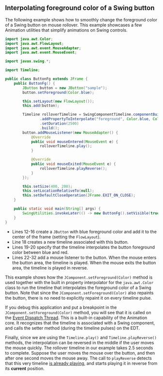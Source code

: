 ## Interpolating foreground color of a Swing button
The following example shows how to smoothly change the foreground color of a Swing button on mouse rollover. This example showcases a few Animation utilities that simplify animations on Swing controls.

```java
import java.awt.Color;
import java.awt.FlowLayout;
import java.awt.event.MouseAdapter;
import java.awt.event.MouseEvent;

import javax.swing.*;

import Timeline;

public class ButtonFg extends JFrame {
	public ButtonFg() {
		JButton button = new JButton("sample");
		button.setForeground(Color.blue);

		this.setLayout(new FlowLayout());
		this.add(button);

		Timeline rolloverTimeline = SwingComponentTimeline.componentBuilder(button)
				.addPropertyToInterpolate("foreground", Color.blue, Color.red)
				.setDuration(2500)
				.build();
		button.addMouseListener(new MouseAdapter() {
			@Override
			public void mouseEntered(MouseEvent e) {
				rolloverTimeline.play();
			}

			@Override
			public void mouseExited(MouseEvent e) {
				rolloverTimeline.playReverse();
			}
		});

		this.setSize(400, 200);
		this.setLocationRelativeTo(null);
		this.setDefaultCloseOperation(JFrame.EXIT_ON_CLOSE);
	}

	public static void main(String[] args) {
		SwingUtilities.invokeLater(() -> new ButtonFg().setVisible(true));
	}
}
```

* Lines 12-16 create a `JButton` with blue foreground color and add it to the center of the frame (setting the `FlowLayout`).
* Line 18 creates a new timeline associated with this button.
* Lines 19-20 specify that the timeline interpolates the button foreground color between blue and red.
* Lines 22-32 add a mouse listener to the button. When the mouse enters the button area, the timeline is played. When the mouse exits the button area, the timeline is played in reverse.

This example shows how the `JComponent.setForeground(Color)` method is used together with the built in property interpolator for the `java.awt.Color` class to run the timeline that interpolates the foreground color of a Swing button. Note that since the `JComponent.setForeground(Color)` also repaints the button, there is no need to explicitly repaint it on every timeline pulse.

If you debug this application and put a breakpoint in the `JComponent.setForeground(Color)` method, you will see that it is called on the [Event Dispatch Thread](https://docs.oracle.com/javase/tutorial/uiswing/concurrency/index.html). This is a built-in capability of the Animation core. It recognizes that the timeline is associated with a Swing component, and calls the setter method (during the timeline pulses) on the EDT.

Finally, since we are using the `Timeline.play()` and `Timeline.playReverse()` methods, the interpolation can be reversed in the middle if the user moves the mouse quickly. The rollover timeline in our example takes 2.5 seconds to complete. Suppose the user moves the mouse over the button, and then after one second moves the mouse away. The call to `playReverse` detects that this very timeline [is already playing](TimelineLifecycle.md), and starts playing it in reverse from its **current** position.
